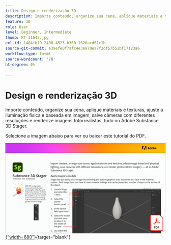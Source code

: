 ```yaml
---
title: Design e renderização 3D
description: Importe conteúdo, organize sua cena, aplique materiais e texturas, ajuste a iluminação física e baseada em imagem, salve câmeras com diferentes resoluções e renderize imagens realistas
feature: 3D
role: User
level: Beginner, Intermediate
thumb: KT-11643.jpg
exl-id: 1404fb19-2400-4523-b360-1620acd61c1b
source-git-commit: e39efe0f7afc4e3e970ea7f2df57b51bf17123a6
workflow-type: tm+mt
source-wordcount: '78'
ht-degree: 0%

---
```


# Design e renderização 3D

Importe conteúdo, organize sua cena, aplique materiais e texturas, ajuste a iluminação física e baseada em imagem, salve câmeras com diferentes resoluções e renderize imagens fotorrealistas, tudo no Adobe Substance 3D Stager.

Selecione a imagem abaixo para ver ou baixar este tutorial do PDF.

[![Primeira imagem de página do tutorial](assets/Substance3DStager.png){”width=680”}](assets/Adobe-Substance-Stager.pdf){target="blank"}
